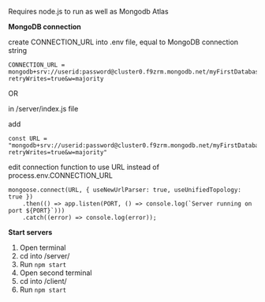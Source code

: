 Requires node.js to run as well as Mongodb Atlas


**MongoDB connection**

create CONNECTION_URL into .env file, equal to MongoDB connection string

```
CONNECTION_URL = mongodb+srv://userid:password@cluster0.f9zrm.mongodb.net/myFirstDatabase?retryWrites=true&w=majority
```

OR

in /server/index.js file

add 

```
const URL = "mongodb+srv://userid:password@cluster0.f9zrm.mongodb.net/myFirstDatabase?retryWrites=true&w=majority"
```

edit connection function to use URL instead of process.env.CONNECTION_URL

```
mongoose.connect(URL, { useNewUrlParser: true, useUnifiedTopology: true })
    .then(() => app.listen(PORT, () => console.log(`Server running on port ${PORT}`)))
    .catch((error) => console.log(error));
```
    
 **Start servers**
 
1. Open terminal
2. cd into /server/
3. Run `npm start`
4. Open second terminal
5. cd into /client/
6. Run `npm start`
